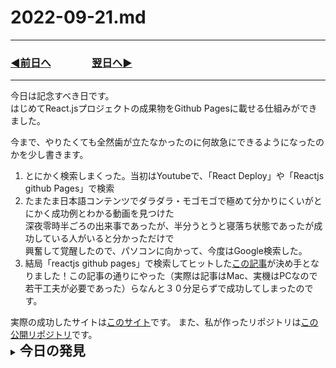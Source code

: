 # 2022-09-21.md
  
---
### [◀️前日へ](https://github.com/yuasys/chatty-journal/blob/main/2022/09/2022-09-20.md)&emsp;&emsp;&emsp;&emsp;[翌日へ▶️](https://github.com/yuasys/chatty-journal/blob/main/2022/09/2022-09-22.md)
---

今日は記念すべき日です。  
はじめてReact.jsプロジェクトの成果物をGithub Pagesに載せる仕組みができました。  

今まで、やりたくても全然歯が立たなかったのに何故急にできるようになったのかを少し書きます。
<ol>
  <li>とにかく検索しまくった。当初はYoutubeで、「React Deploy」や「Reactjs github Pages」で検索</li>
  <li>たまたま日本語コンテンツでダラダラ・モゴモゴで極めて分かりにくいがとにかく成功例とわかる動画を見つけた<br>
  深夜零時半ごろの出来事であったが、半分うとうと寝落ち状態であったが成功している人がいると分かっただけで<br>
  興奮して覚醒したので、パソコンに向かって、今度はGoogle検索した。</li>
  <li>結局「reactjs github pages」で検索してヒットした<a href="https://qiita.com/tat_mae084/items/745761eee6cd1d42949d">この記事</a>が決め手となりました！この記事の通りにやった（実際は記事はMac、実機はPCなので若干工夫が必要であった）らなんと３０分足らずで成功してしまったのです。</li>
  
</ol>
実際の成功したサイトは<a href="https://yuasys.github.io/react-second-repo/">このサイト</a>です。  
また、私が作ったリポジトリは<a href="https://github.com/yuasys/react-second-repo.git">この公開リポジトリ</a>です。

<details>
<summary><h2 style="display:inline">今日の発見</h2></summary>
 <h3>Reactのロゴがスマホの場合だけ回らない原因と対策方法</h3>
【原因】下記のコードの存在がクルクル回るのを阻止していた <a href="https://developer.mozilla.org/ja/docs/Web/CSS/@media/prefers-reduced-motion">詳細</a>
  
   ```javascript /src/App.css
         @media (prefers-reduced-motion: no-preference) {
         .App-logo {
          animation: App-logo-spin infinite 20s linear;
         }
        }
  ```
  
  【対策】デフォルトでクルクル回るように＠media(条件){ ～ }で設定した内容を通常のCSSセレクタに設定する。実際の例は下記
  
  ```javascript
      .App-logo {
        height: 28vmin;
        pointer-events: none;
        animation: App-logo-spin infinite 20s linear; //追記
      }
  ```
    
</details>
